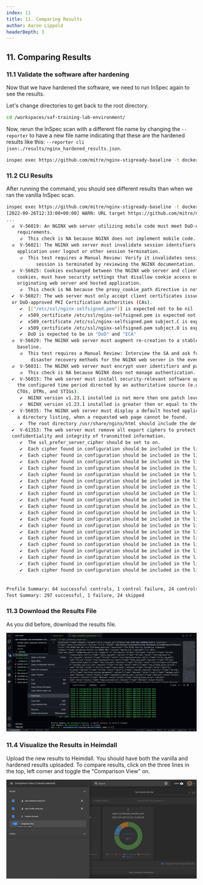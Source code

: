 ```yaml
---
index: 11
title: 11. Comparing Results
author: Aaron Lippold
headerDepth: 3
---
```


## 11. Comparing Results

### 11.1 Validate the software after hardening

Now that we have hardened the software, we need to run InSpec again to see the results.

Let's change directories to get back to the root directory.

```sh
cd /workspaces/saf-training-lab-environment/
```

Now, rerun the InSpec scan with a different file name by changing the `--reporter` to have a new file name indicating that these are the hardened results like this: `--reporter cli json:./results/nginx_hardened_results.json`.

```sh
inspec exec https://github.com/mitre/nginx-stigready-baseline -t docker://nginx --reporter cli json:./results/nginx_hardened_results.json --input-file inputs.yml
```

### 11.2 CLI Results

After running the command, you should see different results than when we ran the vanilla InSpec scan.

```sh
inspec exec https://github.com/mitre/nginx-stigready-baseline -t docker://nginx --reporter cli json:./results/nginx_hardened_results.json --input-file inputs.yml
[2022-09-26T12:33:00+00:00] WARN: URL target https://github.com/mitre/nginx-stigready-baseline transformed to https://github.com/mitre/nginx-stigready-baseline/archive/master.tar.gz. Consider using the git fetcher
...
  ↺  V-56019: An NGINX web server utilizing mobile code must meet DoD-defined mobile code
    requirements.
     ↺  This check is NA because NGINX does not implement mobile code.
  ↺  V-56021: The NGINX web server must invalidate session identifiers upon hosted
    application user logout or other session termination.
     ↺  This test requires a Manual Review: Verify it invalidates session identifiers when a
           session is terminated by reviewing the NGINX documentation.
  ↺  V-56025: Cookies exchanged between the NGINX web server and client, such as session
    cookies, must have security settings that disallow cookie access outside the
    originating web server and hosted application.
     ↺  This check is NA because the proxy_cookie_path directive is not configured.
  ✔  V-56027: The web server must only accept client certificates issued by DoD PKI
  or DoD-approved PKI Certification Authorities (CAs).
     ✔  [["/etc/ssl/nginx-selfsigned.pem"]] is expected not to be nil
     ✔  x509_certificate /etc/ssl/nginx-selfsigned.pem is expected not to be nil
     ✔  x509_certificate /etc/ssl/nginx-selfsigned.pem subject.C is expected to cmp == "US"
     ✔  x509_certificate /etc/ssl/nginx-selfsigned.pem subject.O is expected to cmp == "U.S. Government"
     ✔  DoD is expected to be in "DoD" and "ECA"
  ↺  V-56029: The NGINX web server must augment re-creation to a stable and known
    baseline.
     ↺  This test requires a Manual Review: Interview the SA and ask for documentation on the
         disaster recovery methods for the NGINX web server in the event of the necessity for rollback.
  ↺  V-56031: The NGINX web server must encrypt user identifiers and passwords.
     ↺  This check is NA because NGINX does not manage authentication.
  ✔  V-56033: The web server must install security-relevant software updates within
    the configured time period directed by an authoritative source (e.g., IAVM,
    CTOs, DTMs, and STIGs).
     ✔  NGINX version v1.23.1 installed is not more then one patch level behind v1.23.0 is expected to cmp >= "1.23.0"
     ✔  NGINX version v1.23.1 installed is greater then or equal to the organization approved version v1.23.1 is expected to cmp >= "1.23.1"
  ✔  V-56035: The NGINX web server must display a default hosted application web page, not
    a directory listing, when a requested web page cannot be found.
     ✔  The root directory /usr/share/nginx/html should include the default index.html file.
  ✔  V-61353: The web server must remove all export ciphers to protect the
  confidentiality and integrity of transmitted information.
     ✔  The ssl_prefer_server_cipher should be set to on.
     ✔  Each cipher found in configuration should be included in the list of ciphers approved to encrypt data
     ✔  Each cipher found in configuration should be included in the list of ciphers approved to encrypt data
     ✔  Each cipher found in configuration should be included in the list of ciphers approved to encrypt data
     ✔  Each cipher found in configuration should be included in the list of ciphers approved to encrypt data
     ✔  Each cipher found in configuration should be included in the list of ciphers approved to encrypt data
     ✔  Each cipher found in configuration should be included in the list of ciphers approved to encrypt data
     ✔  Each cipher found in configuration should be included in the list of ciphers approved to encrypt data
     ✔  Each cipher found in configuration should be included in the list of ciphers approved to encrypt data
     ✔  Each cipher found in configuration should be included in the list of ciphers approved to encrypt data
     ✔  Each cipher found in configuration should be included in the list of ciphers approved to encrypt data
     ✔  Each cipher found in configuration should be included in the list of ciphers approved to encrypt data
     ✔  Each cipher found in configuration should be included in the list of ciphers approved to encrypt data
     ✔  Each cipher found in configuration should be included in the list of ciphers approved to encrypt data
     ✔  Each cipher found in configuration should be included in the list of ciphers approved to encrypt data
     ✔  Each cipher found in configuration should be included in the list of ciphers approved to encrypt data
     ✔  Each cipher found in configuration should be included in the list of ciphers approved to encrypt data
     ✔  Each cipher found in configuration should be included in the list of ciphers approved to encrypt data
     ✔  Each cipher found in configuration should be included in the list of ciphers approved to encrypt data
     ✔  Each cipher found in configuration should be included in the list of ciphers approved to encrypt data
     ✔  Each cipher found in configuration should be included in the list of ciphers approved to encrypt data


Profile Summary: 64 successful controls, 1 control failure, 24 controls skipped
Test Summary: 297 successful, 1 failure, 24 skipped
```

### 11.3 Download the Results File

As you did before, download the results file.

![Alt text](../../assets/img/Codespaces_Download_Harden_Results.png)

### 11.4 Visualize the Results in Heimdall

Upload the new results to Heimdall. You should have both the vanilla and hardened results uploaded. To compare results, click on the three lines in the top, left corner and toggle the "Comparison View" on.

![Alt text](../../assets/img/Heimdall_Click_ComparisonView.png)